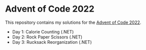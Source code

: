 # Advent of Code 2022

This repository contains my solutions for the [Advent of Code 2022](https://adventofcode.com/2022).

- Day 1: Calorie Counting (.NET)
- Day 2: Rock Paper Scissors (.NET)
- Day 3: Rucksack Reorganization (.NET)
